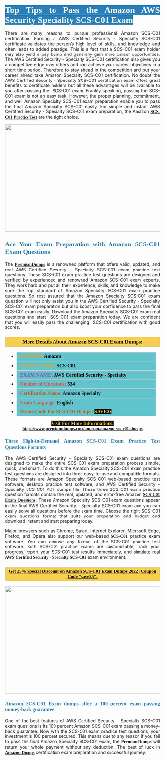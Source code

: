 <h1 style="text-align: justify;"><span style="color:#ffffff;"><span style="font-family:Georgia,serif;"><strong><span style="background-color:#2980b9;">Top Tips to Pass the Amazon AWS Security Speciality SCS-C01 Exam</span></strong></span></span></h1>

<p style="text-align: justify;">There are many reasons to pursue professional Amazon SCS-C01 certification. Earning a AWS Certified Security - Specialty SCS-C01 certificate validates the person’s high level of skills, and knowledge and often leads to added prestige. This is a fact that a SCS-C01 exam holder may also yield a pay bump and generally gain more career opportunities. The AWS Certified Security - Specialty SCS-C01 certification also gives you a competitive edge over others and can achieve your career objectives in a short time period. Therefore to stay ahead in the competition and put your career ahead take Amazon Specialty SCS-C01 certification. No doubt the AWS Certified Security - Specialty SCS-C01 certification exam offers great benefits to certificate holders but all these advantages will be available to you after passing the  SCS-C01 exam. Frankly speaking, passing the SCS-C01 exam is not an easy task. However, the proper planning, commitment, and well Amazon Specialty SCS-C01 exam preparation enable you to pass the final Amazon Specialty SCS-C01 easily. For simple and instant AWS Certified Security - Specialty SCS-C01 exam preparation, the Amazon <span style="font-family:Georgia,serif;"><strong><a href="https://www.premiumdumps.com/amazon/amazon-scs-c01-dumps">SCS-C01 Practice Test</a></strong></span> are the right choice.</p>

<p style="text-align: center;"><a href="https://www.premiumdumps.com/amazon/amazon-scs-c01-dumps"><img alt="" src="https://i.imgur.com/VJaqCPg.jpeg" style="width: 700px; height: 350px;" /></a></p>

<h2 style="text-align: justify;"><span style="color:#2980b9;"><span style="font-family:Georgia,serif;"><strong>Ace Your Exam Preparation with Amazon SCS-C01 Exam Questions</strong></span></span></h2>

<p style="text-align: justify;">The <a href="https://www.premiumdumps.com/"><span style="font-size:14px;"><span style="font-family:Georgia,serif;"><strong>PremiumDumps</strong></span></span></a> is a renowned platform that offers valid, updated, and real AWS Certified Security - Specialty SCS-C01 exam practice test questions. These SCS-C01 exam practice test questions are designed and verified by experienced and renowned Amazon SCS-C01 exam experts. They work hard and put all their experience, skills, and knowledge to make sure the top standard of Amazon Specialty SCS-C01 exam practice questions. So rest assured that the Amazon Specialty SCS-C01 <span style="font-size:11.0pt"><span style="line-height:115%"><span calibri="" style="font-family:">exam question</span></span></span> will not only assist you in the AWS Certified Security - Specialty SCS-C01 exam preparation but also boost your confidence to pass the final SCS-C01 exam easily. Download the Amazon Specialty SCS-C01 exam real questions and start  SCS-C01 exam preparation today. We are confident that you will easily pass the challenging  SCS-C01 certification with good scores.</p>

<h3 style="background: #f7ce50; border: 1px solid rgb(204, 204, 204); padding: 5px 10px; text-align: center;"><span style="font-family:Georgia,serif;"><u><u><span style="color:#000000;"><span style="font-size:11pt"><span style="line-height:normal"><b><span style="font-size:13.0pt"><span cambria="">More Details About Amazon SCS-C01 Exam Dumps:</span></span></b></span></span></span></u></u></span></h3>

<ul>
	<li style="margin:0cm 10pt">
	<div style="background:#61c4cd; border: 1px solid rgb(204, 204, 204); padding: 5px 10px; text-align: justify;"><span style="font-family:Georgia,serif;"><span style="font-size:11pt"><span style="line-height:normal"><b><span style="font-size:12.0pt"><span new="" roman="" times=""><span style="color:#f39c12;">VENDOR:</span> <span style="color:#000000;">Amazon</span></span></span></b></span></span></span></div>
	</li>
	<li style="margin:0cm 10pt">
	<div style="background: #61c4cd; border: 1px solid rgb(204, 204, 204); padding: 5px 10px; text-align: justify;"><span style="font-family:Georgia,serif;"><span style="font-size:11pt"><span style="line-height:normal"><b><span style="font-size:12.0pt"><span new="" roman="" times=""><span style="color:#f39c12;">EXAM CCODE:</span> <span style="color:#000000;">SCS-C01</span></span></span></b></span></span></span></div>
	</li>
	<li style="margin:0cm 10pt">
	<div style="background: #61c4cd; border: 1px solid rgb(204, 204, 204); padding: 5px 10px; text-align: justify;"><span style="font-family:Georgia,serif;"><span style="font-size:11pt"><span style="line-height:normal"><b><span style="font-size:12.0pt"><span new="" roman="" times=""><span style="color:#8e44ad;">EXAM NAME:</span> <span style="color:#000000;">AWS Certified Security - Specialty</span></span></span></b></span></span></span></div>
	</li>
	<li style="margin:0cm 10pt">
	<div style="background: #61c4cd; border: 1px solid rgb(204, 204, 204); padding: 5px 10px;"><span style="font-family:Georgia,serif;"><span style="font-size:11pt"><span style="line-height:normal"><b><span style="font-size:12.0pt"><span new="" roman="" times=""><span style="color:#e74c3c;">Number of Questions:</span><span style="color:#000000;"><span style="color:#f1c40f;"> </span>534</span></span></span></b></span></span></span></div>
	</li>
	<li style="margin:0cm 10pt">
	<div style="background: #61c4cd; border: 1px solid rgb(204, 204, 204); padding: 5px 10px; text-align: justify;"><span style="font-family:Georgia,serif;"><span style="font-size:11pt"><span style="line-height:normal"><b><span style="font-size:12.0pt"><span new="" roman="" times=""><span style="color:#d35400;">Certification Name:</span> Amazon Specialty</span></span></b></span></span></span></div>
	</li>
	<li style="margin:0cm 10pt">
	<div style="background: #61c4cd; border: 1px solid rgb(204, 204, 204); padding: 5px 10px; text-align: justify;"><span style="font-family:Georgia,serif;"><span style="font-size:11pt"><span style="line-height:normal"><b><span style="font-size:12.0pt"><span new="" roman="" times=""><span style="color:#e74c3c;">Exam Language:</span> <span style="color:#000000;">English</span></span></span></b></span></span></span></div>
	</li>
	<li style="margin:0cm 10pt">
	<div style="background: #61c4cd; border: 1px solid rgb(204, 204, 204); padding: 5px 10px;"><span style="font-family:Georgia,serif;"><span style="font-size:11pt"><span style="line-height:normal"><b><span style="font-size:12.0pt"><span new="" roman="" times=""><span style="color:#d35400;">Promo Code For SCS-C01 Dumps:</span><span style="color:#f1c40f;"> <span style="background-color:#000000;">SAVE</span></span><span style="color:#ffffff;"><span style="background-color:#000000;">25</span></span></span></span></b></span></span></span></div>
	</li>
</ul>

<p style="text-align: center;"><span style="font-family:Georgia,serif;"><strong><span style="font-size:16px;"><span style="color:#f1c40f;"><span style="background-color:#000000;">Visit For More InFormations:</span></span></span> <a href="https://www.premiumdumps.com/amazon/amazon-scs-c01-dumps">https://www.premiumdumps.com/amazon/amazon-scs-c01-dumps</a></strong></span></p>

<h3 style="text-align: justify;"><span style="color:#2980b9;"><span style="font-family:Georgia,serif;"><strong><strong><strong>Three High-in-Demand Amazon SCS-C01 Exam Practice Test Questions Formats</strong></strong></strong></span></span></h3>

<p style="text-align: justify;">The AWS Certified Security - Specialty SCS-C01 exam questions are designed to make the entire SCS-C01 exam preparation process simple, quick, and smart. To do this the Amazon Specialty SCS-C01 exam practice test questions are designed into three easy-to-use and compatible formats. These formats are Amazon Specialty SCS-C01 web-based practice test software, desktop practice test software, and AWS Certified Security - Specialty SCS-C01 PDF dumps file. These three SCS-C01 exam practice question formats contain the real, updated, and error-free Amazon <span style="font-family:Georgia,serif;"><strong><a href="https://www.premiumdumps.com/amazon/amazon-scs-c01-dumps">SCS-C01 Exam Questions</a></strong></span>. These Amazon Specialty SCS-C01 exam questions appear in the final AWS Certified Security - Specialty SCS-C01 exam and you can easily solve all questions before the exam time. Choose the right SCS-C01 exam questions format that suits your preparation and budget and download instant and start preparing today.</p>

<p style="text-align: justify;">Major browsers such as Chrome, Safari, Internet Explorer, Microsoft Edge, Firefox, and Opera also support our web-based <span style="font-family:Georgia,serif;"><strong> SCS-C01</strong></span> practice exam software. You can choose any format of the SCS-C01 practice test software. Both SCS-C01 practice exams are customizable, track your progress, report your SCS-C01 test results immediately, and simulate real <span style="font-family:Georgia,serif;"><strong>AWS Certified Security - Specialty SCS-C01</strong></span> exam environment.</p>

<h3 style="background: rgb(247, 206, 80); border: 1px solid rgb(204, 204, 204); padding: 5px 10px; text-align: center;"><span style="font-family:Georgia,serif;"><u><span style="color:#000000;"><span style="font-size:11pt;"><span style="line-height:normal;"><b><span cambria="">Get 25% Special Discount on Amazon SCS-C01 Exam Dumps 2022 | Coupon Code "save25".</span></b></span></span></span></u></span></h3>

<p style="text-align: center;"><strong><a href="https://www.premiumdumps.com/amazon/amazon-scs-c01-dumps"><img alt="" src="https://i.imgur.com/F18GQwv.jpeg" style="width: 700px; height: 350px;" /></a></strong></p>

<h3 style="text-align: justify;"><span style="color:#2980b9;"><span style="font-family:Georgia,serif;"><strong><strong><strong>Amazon SCS-C01 Exam dumps offer a 100 percent exam passing money-back guarantee</strong></strong></strong></span></span></h3>

<p style="text-align: justify;">One of the best features of AWS Certified Security - Specialty SCS-C01 exam questions is its 100 percent Amazon SCS-C01 exam passing a money-back guarantee. Now with the SCS-C01 exam practice test questions, your investment is 100 percent secured. This means due to any reason if you fail to pass the final Amazon Specialty SCS-C01 exam, the <span style="font-size:14px;"><span style="font-family:Georgia,serif;"><strong>PremiumDumps</strong></span></span> will return your whole payment without any deduction. The best of luck in <a href="https://www.premiumdumps.com/amazon-exam-dumps"><span style="font-family:Georgia,serif;"><strong>Amazon Dumps</strong></span></a> certification exam preparation and successful journey.</p>
